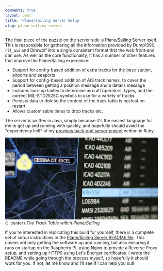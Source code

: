```yaml
---
comments: true
layout: post
title: 'Plane/Sailing Server Setup'
slug: plane-sailing-server
---
```


The final piece of the puzzle on the server side is Plane/Sailing Server itself. This is responsible for gathering all the information provided by Dump1090, `rtl_ais` and Direwolf into a single consistent format that the web front-end can use. As well as the core functionality, it has a number of other features that improve the Plane/Sailing experience:

* Support for config-based addition of extra tracks for the base station, airports and seaports
* Support for config-based addition of AIS track names, to cover the period between getting a position message and a details message
* Includes look-up tables to determine aircraft operators, types, and the correct MIL-STD2525C symbols to use for a variety of tracks
* Persists data to disk so the content of the track table is not lost on restart
* Allows customisable times to drop tracks etc.

The server is written in Java, simply because it's the easiest language for me to get up and running with quickly, and hopefully should avoid the "dependency hell" of my [previous back-end server project](https://github.com/ianrenton/SuccessWhale-api) written in Ruby.

![The Track Table within Plane/Sailing](/hardware/planesailing/tracktable.jpg){: .center}
*The Track Table within Plane/Sailing*

If you're interested in replicating this build for yourself, there is a complete set of setup instructions in the [Plane/Sailing Server README file](https://github.com/ianrenton/planesailing-server/blob/main/README.md). This covers not only getting the software up and running, but also ensuring it runs on startup on the Raspberry Pi, using Nginx to provide a Reverse Proxy setup, and setting up HTTPS using Let's Encrypt certificates. I wrote the README while going through the process myself, so hopefully it should work for you. If not, let me know and I'll see if I can help you out!